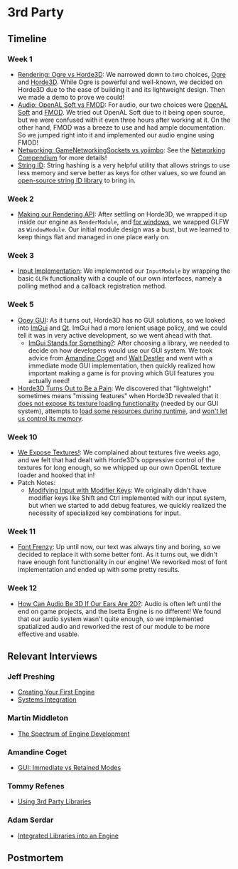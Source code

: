 # 3rd Party

## Timeline

### Week 1
- [Rendering: Ogre vs Horde3D](../../blogs/week-1/#rendering): We narrowed down to two choices, [Ogre](https://www.ogre3d.org/) and [Horde3D](http://horde3d.org/). While Ogre is powerful and well-known, we decided on Horde3D due to the ease of building it and its lightweight design. Then we made a demo to prove we could!
- [Audio: OpenAL Soft vs FMOD](../../blogs/week-1/#audio): For audio, our two choices were [OpenAL Soft](https://github.com/kcat/openal-soft) and [FMOD](https://www.fmod.com/). We tried out OpenAL Soft due to it being open source, but we were confused with it even three hours after working at it. On the other hand, FMOD was a breeze to use and had ample documentation. So we jumped right into it and implemented our audio engine using FMOD!
- [Networking: GameNetworkingSockets vs yojimbo](../../blogs/week-1/#networking): See the [Networking Compendium](Networking/#week-1) for more details!
- [String ID](../blogs/engine-architecture.md#core): String hashing is a very helpful utility that allows strings to use less memory and serve better as keys for other values, so we found an [open-source string ID library](https://github.com/TheAllenChou/string-id) to bring in.

### Week 2
- [Making our Rendering API](../../blogs/week-2/#graphics): After settling on Horde3D, we wrapped it up inside our engine as `RenderModule`, and [for windows](../../week-2/#the-window-module), we wrapped GLFW as `WindowModule`. Our initial module design was a bust, but we learned to keep things flat and managed in one place early on.

### Week 3
- [Input Implementation](../../blogs/week-3/#input-module): We implemented our `InputModule` by wrapping the basic `GLFW` functionality with a couple of our own interfaces, namely a polling method and a callback registration method.

### Week 5
- [Ooey GUI](../../blogs/week-5/#gui): As it turns out, Horde3D has no GUI solutions, so we looked into [ImGui](https://github.com/ocornut/imgui) and [Qt](https://www.qt.io/). ImGui had a more lenient usage policy, and we could tell it was in very active development, so we went ahead with that.
    - [ImGui Stands for Something?](../../week-5/#guimodule): After choosing a library, we needed to decide on how developers would use our GUI system. We took advice from [Amandine Coget](../../interviews/AmandineCoget-interview/#gui-immediate-vs-retained-modes) and [Walt Destler](../../interviews/WaltDestler-advice/) and went with a immediate mode GUI implementation, then quickly realized how important making a game is for proving which GUI features you actually need!
- [Horde3D Turns Out to Be a Pain](../../blogs/week-5/#more-on-horde3d): We discovered that "lightweight" sometimes means "missing features" when Horde3D revealed that it [does not expose its texture loading functionality](../../week-5/#gui-and-textures) (needed by our GUI system), attempts to [load some resources during runtime](../../week-5/#loading-nested-resources), and [won't let us control its memory](../../week-5/#loading-nested-resources).

### Week 10
- [We Expose Textures!](../../blogs/week-10/#graphics): We complained about textures five weeks ago, and we felt that had dealt with Horde3D's oppressive control of the textures for long enough, so we whipped up our own OpenGL texture loader and hooked that in!
- Patch Notes:
    - [Modifying Input with Modifier Keys](../../blogs/week-10/#modifying-input-with-modifier-keys): We originally didn't have modifier keys like Shift and Ctrl implemented with our input system, but when we started to add debug features, we quickly realized the necessity of specialized key combinations for input.

### Week 11
- [Font Frenzy](../../blogs/week-11/#gui): Up until now, our text was always tiny and boring, so we decided to replace it with some better font. As it turns out, we didn't have enough font functionality in our engine! We reworked most of font implementation and ended up with some pretty results.

### Week 12
- [How Can Audio Be 3D If Our Ears Are 2D?](../../blogs/week-12/#audio): Audio is often left until the end on game projects, and the Isetta Engine is no different! We found that our audio system wasn't quite enough, so we implemented spatialized audio and reworked the rest of our module to be more effective and usable.

## Relevant Interviews

### Jeff Preshing
- [Creating Your First Engine](../../interviews/JeffPreshing-interview/#creating-your-first-engine)
- [Systems Integration](../../interviews/JeffPreshing-interview/#systems-integration)
### Martin Middleton
- [The Spectrum of Engine Development](../../interviews/MartinMiddleton-interview/#the-spectrum-of-engine-development)
### Amandine Coget
- [GUI: Immediate vs Retained Modes](../../interviews/AmandineCoget-interview/#gui-immediate-vs-retained-modes)
### Tommy Refenes
- [Using 3rd Party Libraries](../../interviews/TommyRefenes-interview/#using-3rd-party-libraries)
### Adam Serdar
- [Integrated Libraries into an Engine](../../interviews/AdamSerdar-interview/#integrating-libraries-into-an-engine)

## Postmortem
